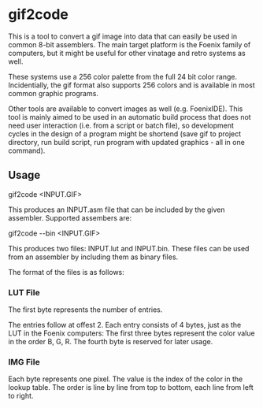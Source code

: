 # gif2code

This is a tool to convert a gif image into data that can easily be used in common 8-bit assemblers. The main target platform is the Foenix family of computers, but it might be useful for other vinatage and retro systems as well.

These systems use a 256 color palette from the full 24 bit color range. Incidentially, the gif format also supports 256 colors and is available in most common graphic programs.

Other tools are available to convert images as well (e.g. FoenixIDE). This tool is mainly aimed to be used in an automatic build process that does not need user interaction (i.e. from a script or batch file), so development cycles in the design of a program might be shortend (save gif to project directory, run build script, run program with updated graphics - all in one command).

## Usage

gif2code <INPUT.GIF>

This produces an INPUT.asm file that can be included by the given assembler.
Supported assembers are:

gif2code --bin <INPUT.GIF>

This produces two files: INPUT.lut and INPUT.bin. These files can be used from an assembler by including them as binary files.

The format of the files is as follows:

### LUT File

The first byte represents the number of entries.

The entries follow at offest 2. Each entry consists of 4 bytes, just as the LUT in the Foenix computers:
The first three bytes represent the color value in the order B, G, R.
The fourth byte is reserved for later usage.

### IMG File

Each byte represents one pixel. The value is the index of the color in the lookup table. The order is line by line from top to bottom, each line from left to right.




